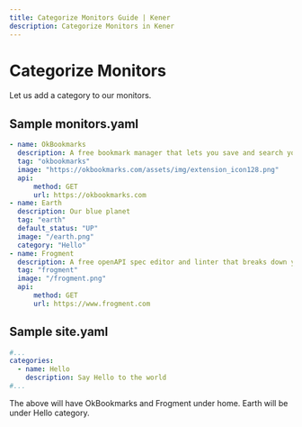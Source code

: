 ```yaml
---
title: Categorize Monitors Guide | Kener
description: Categorize Monitors in Kener
---
```


# Categorize Monitors

Let us add a category to our monitors.

## Sample monitors.yaml

```yaml
- name: OkBookmarks
  description: A free bookmark manager that lets you save and search your bookmarks in the cloud.
  tag: "okbookmarks"
  image: "https://okbookmarks.com/assets/img/extension_icon128.png"
  api:
      method: GET
      url: https://okbookmarks.com
- name: Earth
  description: Our blue planet
  tag: "earth"
  default_status: "UP"
  image: "/earth.png"
  category: "Hello"
- name: Frogment
  description: A free openAPI spec editor and linter that breaks down your spec into fragments to make editing easier and more intuitive. Visit https://www.frogment.com
  tag: "frogment"
  image: "/frogment.png"
  api:
      method: GET
      url: https://www.frogment.com
```

## Sample site.yaml

```yaml
#...
categories:
  - name: Hello
	description: Say Hello to the world
#...
```

The above will have OkBookmarks and Frogment under home. Earth will be under Hello category.
